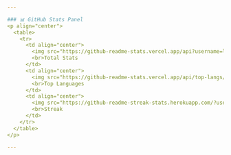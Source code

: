 ```yaml
---

### 📊 GitHub Stats Panel
<p align="center">
  <table>
    <tr>
      <td align="center">
        <img src="https://github-readme-stats.vercel.app/api?username=luka-casey&show_icons=true&theme=tokyonight&count_private=true" />
        <br>Total Stats
      </td>
      <td align="center">
        <img src="https://github-readme-stats.vercel.app/api/top-langs/?username=luka-casey&layout=compact&theme=tokyonight" />
        <br>Top Languages
      </td>
      <td align="center">
        <img src="https://github-readme-streak-stats.herokuapp.com/?user=luka-casey&theme=tokyonight" />
        <br>Streak
      </td>
    </tr>
  </table>
</p>

---
```

